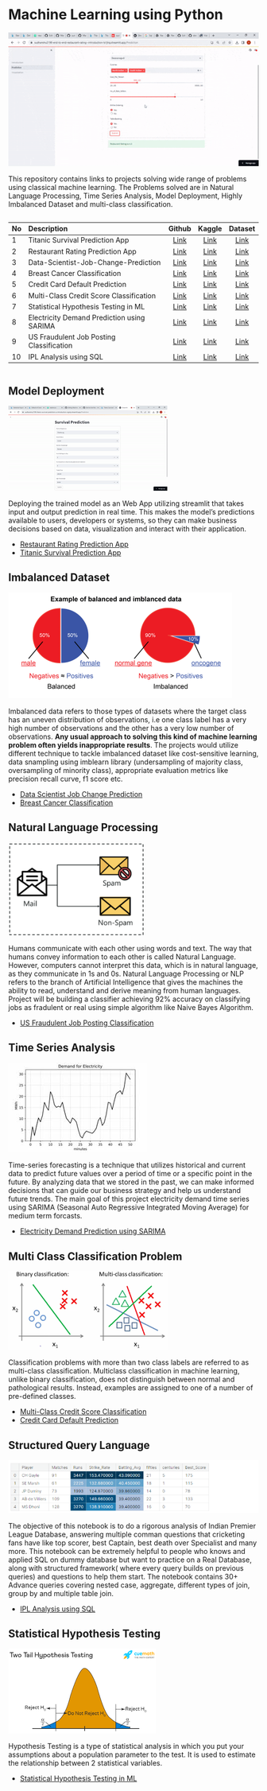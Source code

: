 # Machine Learning using Python
![](https://github.com/sudhanshu2198/Machine-Learning-Python/blob/main/images/ezgif.com-optimize.gif)

This repository contains links to projects solving wide range of problems using classical machine learning. The Problems solved are in Natural Language Processing, Time Series Analysis, Model Deployment, Highly Imbalanced Dataset and multi-class classification. 

```http
```
| No | Description            | Github | Kaggle   | Dataset|
|:---| :--------------------- | :-----:  | :-----:  | :-----:|
|1| Titanic Survival Prediction App | [Link](https://github.com/sudhanshu2198/Titanic-Survival-Prediction-App)|  [Link](https://www.kaggle.com/code/sudhanshu2198/end-to-end-titanic-survival-prediction-app?scriptVersionId=120569132)        |   [Link](https://www.kaggle.com/competitions/titanic)     |
|2| Restaurant Rating Prediction App | [Link](https://github.com/sudhanshu2198/End-to-End-Restaurant-Rating-Prediction)|  [Link](https://www.kaggle.com/code/sudhanshu2198/end-to-end-machine-learning)        |   [Link](https://www.kaggle.com/datasets/himanshupoddar/zomato-bangalore-restaurants)     |
|3| Data-Scientist-Job-Change-Prediction | [Link](https://github.com/sudhanshu2198/Data-Scientist-Job-Change-Prediction)|  [Link](https://www.kaggle.com/code/sudhanshu2198/data-scientist-job-change-prediction)        |   [Link](https://www.kaggle.com/datasets/arashnic/hr-analytics-job-change-of-data-scientists)     |
|4| Breast Cancer Classification | [Link](https://github.com/sudhanshu2198/Breast-Cancer-Classification)|  [Link](https://www.kaggle.com/code/sudhanshu2198/techniques-for-imbalanced-classification-problems)        |   [Link](https://www.kaggle.com/datasets/sudhanshu2198/microcalcification-classification)     |
|5| Credit Card Default Prediction | [Link](https://github.com/sudhanshu2198/Credit-Card-Default-Prediction)|  [Link](https://www.kaggle.com/code/sudhanshu2198/credit-card-default-prediction)        |   [Link](https://www.kaggle.com/datasets/uciml/default-of-credit-card-clients-dataset)     |
|6| Multi-Class Credit Score Classification | [Link](https://github.com/sudhanshu2198/Multi-Class-Credit-Score-Classification)|  [Link](https://www.kaggle.com/code/sudhanshu2198/multi-class-credit-score-classification/notebook)        |   [Link](https://www.kaggle.com/datasets/parisrohan/credit-score-classification)     |
|7| Statistical Hypothesis Testing in ML | [Link](https://github.com/sudhanshu2198/Statistical-Hypothesis-Testing)|  [Link](https://www.kaggle.com/code/sudhanshu2198/statistical-hypothesis-testing-in-ml)        |   [Link](https://www.kaggle.com/datasets/uciml/default-of-credit-card-clients-dataset)     |
|8| Electricity Demand Prediction using SARIMA | [Link](https://github.com/sudhanshu2198/Electricity-Demand-Prediction-using-SARIMA)|  [Link](https://www.kaggle.com/code/sudhanshu2198/electricity-demand-prediction-using-sarima-eda)        |   [Link](https://www.kaggle.com/datasets/kandij/electric-production)     |
|9| US Fraudulent Job Posting Classification | [Link](https://github.com/sudhanshu2198/Fraudulent-Job-Posting-Prediction-)|  [Link](https://www.kaggle.com/code/sudhanshu2198/us-fraudulent-job-posting-prediction/notebook)        |   [Link](https://www.kaggle.com/datasets/shivamb/real-or-fake-fake-jobposting-prediction)     |
|10| IPL Analysis using SQL | [Link](https://github.com/sudhanshu2198/IPL-Analysis-using-SQL)|  [Link](https://www.kaggle.com/code/sudhanshu2198/ipl-sports-analysis-using-sql)        |   [Link](https://www.kaggle.com/datasets/harsha547/ipldatabase)     |
```
```

## Model Deployment
![](https://github.com/sudhanshu2198/Machine-Learning-Python/blob/main/images/titanic.gif)

Deploying the trained model as an Web App utilizing streamlit that takes input and output prediction in real time. This makes the model’s predictions available to users, developers or systems, so they can make business decisions based on data, visualization and interact with their application.
- [Restaurant Rating Prediction App](https://github.com/sudhanshu2198/End-to-End-Restaurant-Rating-Prediction)
- [Titanic Survival Prediction App](https://github.com/sudhanshu2198/Titanic-Survival-Prediction-App)

## Imbalanced Dataset
![](https://github.com/sudhanshu2198/Machine-Learning-Python/blob/main/images/1.png)

Imbalanced data refers to those types of datasets where the target class has an uneven distribution of observations, i.e one class label has a very high number of observations and the other has a very low number of observations. **Any usual approach to solving this kind of machine learning problem often yields inappropriate results**. The projects would utilize different technique to tackle imbalanced dataset like cost-sensitive learning, data snampling using imblearn library (undersampling of majority class, oversampling of minority class), appropriate evaluation metrics like precision recall curve, f1 score etc.
- [Data Scientist Job Change Prediction](https://github.com/sudhanshu2198/Data-Scientist-Job-Change-Prediction)
- [Breast Cancer Classification](https://github.com/sudhanshu2198/Breast-Cancer-Classification)
 
## Natural Language Processing
![](https://github.com/sudhanshu2198/Machine-Learning-Python/blob/main/images/2.PNG)

Humans communicate with each other using words and text. The way that humans convey information to each other is called Natural Language. However, computers cannot interpret this data, which is in natural language, as they communicate in 1s and 0s. Natural Language Processing or NLP refers to the branch of Artificial Intelligence that gives the machines the ability to read, understand and derive meaning from human languages. Project will be building a classifier achieving 92% accuracy on classifying jobs as fradulent or real using simple algorithm like Naive Bayes Algorithm.
  
- [US Fraudulent Job Posting Classification](https://github.com/sudhanshu2198/Fraudulent-Job-Posting-Prediction-)
 
## Time Series Analysis
![](https://github.com/sudhanshu2198/Machine-Learning-Python/blob/main/images/3.jpg)

Time-series forecasting is a technique that utilizes historical and current data to predict future values over a period of time or a specific point in the future. By analyzing data that we stored in the past, we can make informed decisions that can guide our business strategy and help us understand future trends. The main goal of this project electricity demand time series using SARIMA (Seasonal Auto Regressive Integrated Moving Average) for medium term forcasts.
- [Electricity Demand Prediction using SARIMA](https://github.com/sudhanshu2198/Electricity-Demand-Prediction-using-SARIMA)
 
## Multi Class Classification Problem
![](https://github.com/sudhanshu2198/Machine-Learning-Python/blob/main/images/4.png)

Classification problems with more than two class labels are referred to as multi-class classification. Multiclass classification in machine learning, unlike binary classification, does not distinguish between normal and pathological results. Instead, examples are assigned to one of a number of pre-defined classes.
  - [Multi-Class Credit Score Classification](https://github.com/sudhanshu2198/Multi-Class-Credit-Score-Classification)
  - [Credit Card Default Prediction](https://github.com/sudhanshu2198/Credit-Card-Default-Prediction)
  
## Structured Query Language
![](https://github.com/sudhanshu2198/Machine-Learning-Python/blob/main/images/best_batsmen.PNG)

The objective of this notebook is to do a rigorous analysis of Indian Premier League Database, answering multiple comman questions that cricketing fans have like top scorer, best Captain, best death over Specialist and many more. This notebook can be extremely helpful to people who knows and applied SQL on dummy database but want to practice on a Real Database, along with structured framework( where every query builds on previous queries) and questions to help them start. The notebook contains 30+ Advance queries covering nested case, aggregate, different types of join, group by and multiple table join.
- [IPL Analysis using SQL](https://github.com/sudhanshu2198/IPL-Analysis-using-SQL)
     
## Statistical Hypothesis Testing
![](https://github.com/sudhanshu2198/Machine-Learning-Python/blob/main/images/6.png)

Hypothesis Testing is a type of statistical analysis in which you put your assumptions about a population parameter to the test. It is used to estimate the relationship between 2 statistical variables.
- [Statistical Hypothesis Testing in ML](https://github.com/sudhanshu2198/Statistical-Hypothesis-Testing)


